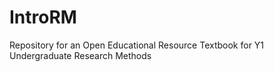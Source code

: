 # IntroRM
Repository for an Open Educational Resource Textbook for Y1 Undergraduate Research Methods
